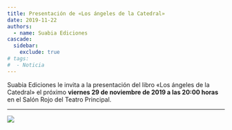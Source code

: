 ```yaml
---
title: Presentación de «Los ángeles de la Catedral»
date: 2019-11-22
authors:
  - name: Suabia Ediciones
cascade:
  sidebar:
    exclude: true
# tags:
#  - Noticia
---
```

Suabia Ediciones le invita a la presentación del libro «Los ángeles de la Catedral» el próximo **viernes 29 de noviembre de 2019 a las 20:00 horas** en el Salón Rojo del Teatro Principal.

---
![](/img/otros/losangeles_invitacion.avif)
